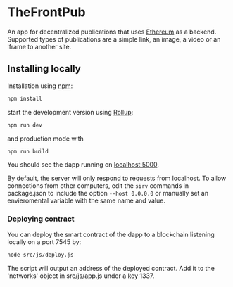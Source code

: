 

# TheFrontPub

An app for decentralized publications that uses [Ethereum](https://ethereum.org/en/what-is-ethereum/) as a backend.
Supported types of publications are a simple link, an image, a video or an iframe to another site. 

## Installing locally

Installation using [npm](https://www.npmjs.com):

```bash
npm install
```

start the development version using [Rollup](https://rollupjs.org):

```bash
npm run dev
```

and production mode with

```bash
npm run build
```

You should see the dapp running on [localhost:5000](http://localhost:5000). 

By default, the server will only respond to requests from localhost. To allow connections from other computers, edit the `sirv` commands in package.json to include the option `--host 0.0.0.0` or manually set an envieromental variable with the same name and value.

### Deploying contract

You can deploy the smart contract of the dapp to a blockchain listening locally on a port 7545 by:
```bash
node src/js/deploy.js
```
The script will output an address of the deployed contract. Add it to the 'networks' object  in src/js/app.js under  a key 1337.



